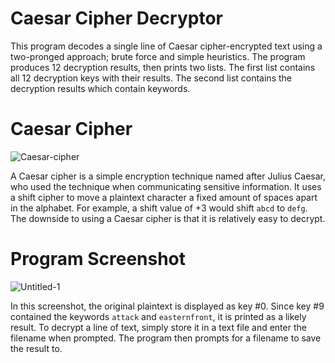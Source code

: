# Caesar Cipher Decryptor
This program decodes a single line of Caesar cipher-encrypted
text using a two-pronged approach; brute force and simple heuristics. The program
produces 12 decryption results, then prints two lists. The first list contains
all 12 decryption keys with their results. The second list contains the decryption results
which contain keywords.

# Caesar Cipher
![Caesar-cipher](https://user-images.githubusercontent.com/95890436/209759606-fd1893a9-0eea-4d11-b8f1-ee694274132f.png)

A Caesar cipher is a simple encryption technique named after Julius Caesar, who used the technique when communicating sensitive information.
It uses a shift cipher to move a plaintext character a fixed amount of spaces apart in the alphabet. For example, a shift value of +3 would shift ```abcd``` to ```defg```. The downside to using a Caesar cipher is that it is relatively easy to decrypt.



# Program Screenshot
![Untitled-1](https://user-images.githubusercontent.com/95890436/199611621-21a04a04-6a69-4c33-984c-70202a674fff.png)

In this screenshot, the original plaintext is displayed as key #0. Since key #9 contained the keywords ```attack``` and ```easternfront```, it is printed as a likely result. To
decrypt a line of text, simply store it in a text file and enter the filename when prompted. The program then prompts for a filename to save the result
to.
